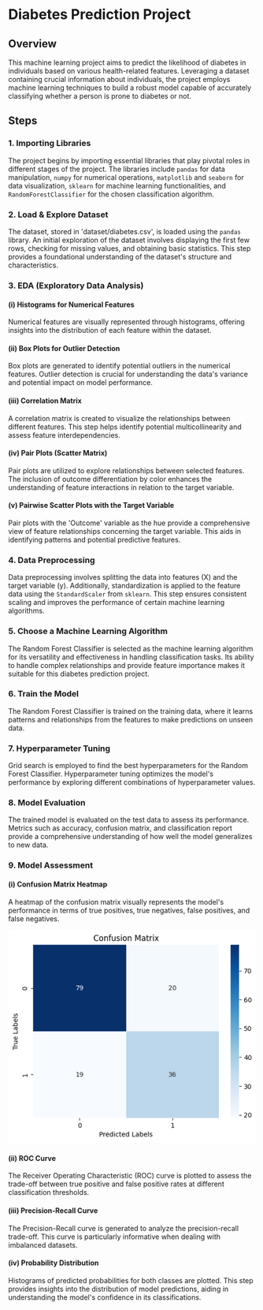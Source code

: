 # Diabetes Prediction Project

## Overview

This machine learning project aims to predict the likelihood of diabetes in individuals based on various health-related features. Leveraging a dataset containing crucial information about individuals, the project employs machine learning techniques to build a robust model capable of accurately classifying whether a person is prone to diabetes or not.

## Steps

### 1. Importing Libraries

The project begins by importing essential libraries that play pivotal roles in different stages of the project. The libraries include `pandas` for data manipulation, `numpy` for numerical operations, `matplotlib` and `seaborn` for data visualization, `sklearn` for machine learning functionalities, and `RandomForestClassifier` for the chosen classification algorithm.

### 2. Load & Explore Dataset

The dataset, stored in 'dataset/diabetes.csv', is loaded using the `pandas` library. An initial exploration of the dataset involves displaying the first few rows, checking for missing values, and obtaining basic statistics. This step provides a foundational understanding of the dataset's structure and characteristics.

### 3. EDA (Exploratory Data Analysis)

#### (i) Histograms for Numerical Features

Numerical features are visually represented through histograms, offering insights into the distribution of each feature within the dataset.

#### (ii) Box Plots for Outlier Detection

Box plots are generated to identify potential outliers in the numerical features. Outlier detection is crucial for understanding the data's variance and potential impact on model performance.

#### (iii) Correlation Matrix

A correlation matrix is created to visualize the relationships between different features. This step helps identify potential multicollinearity and assess feature interdependencies.

#### (iv) Pair Plots (Scatter Matrix)

Pair plots are utilized to explore relationships between selected features. The inclusion of outcome differentiation by color enhances the understanding of feature interactions in relation to the target variable.

#### (v) Pairwise Scatter Plots with the Target Variable

Pair plots with the 'Outcome' variable as the hue provide a comprehensive view of feature relationships concerning the target variable. This aids in identifying patterns and potential predictive features.

### 4. Data Preprocessing

Data preprocessing involves splitting the data into features (X) and the target variable (y). Additionally, standardization is applied to the feature data using the `StandardScaler` from `sklearn`. This step ensures consistent scaling and improves the performance of certain machine learning algorithms.

### 5. Choose a Machine Learning Algorithm

The Random Forest Classifier is selected as the machine learning algorithm for its versatility and effectiveness in handling classification tasks. Its ability to handle complex relationships and provide feature importance makes it suitable for this diabetes prediction project.

### 6. Train the Model

The Random Forest Classifier is trained on the training data, where it learns patterns and relationships from the features to make predictions on unseen data.

### 7. Hyperparameter Tuning

Grid search is employed to find the best hyperparameters for the Random Forest Classifier. Hyperparameter tuning optimizes the model's performance by exploring different combinations of hyperparameter values.

### 8. Model Evaluation

The trained model is evaluated on the test data to assess its performance. Metrics such as accuracy, confusion matrix, and classification report provide a comprehensive understanding of how well the model generalizes to new data.

### 9. Model Assessment

#### (i) Confusion Matrix Heatmap

A heatmap of the confusion matrix visually represents the model's performance in terms of true positives, true negatives, false positives, and false negatives.

![Confusion Matrix Heatmap](Diabetes%20Prediction/Confusion%20Matrix%20Heatmap.png)

#### (ii) ROC Curve

The Receiver Operating Characteristic (ROC) curve is plotted to assess the trade-off between true positive and false positive rates at different classification thresholds.

#### (iii) Precision-Recall Curve

The Precision-Recall curve is generated to analyze the precision-recall trade-off. This curve is particularly informative when dealing with imbalanced datasets.

#### (iv) Probability Distribution

Histograms of predicted probabilities for both classes are plotted. This step provides insights into the distribution of model predictions, aiding in understanding the model's confidence in its classifications.
